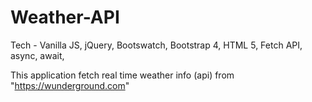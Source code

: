 # Weather-API

Tech - Vanilla JS, jQuery, Bootswatch, Bootstrap 4, HTML 5, Fetch API, async, await, 

This application fetch real time weather info (api) from "https://wunderground.com" 
